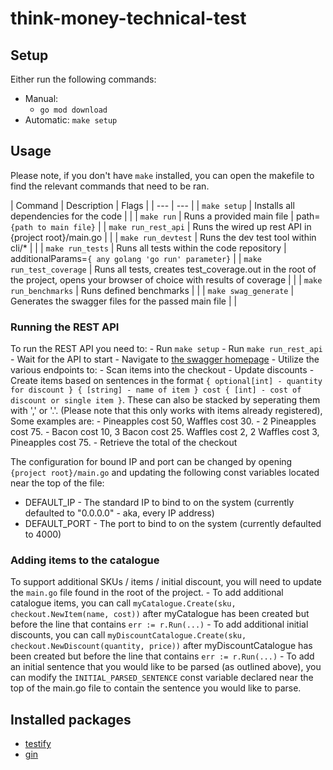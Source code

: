# think-money-technical-test

## Setup
Either run the following commands:
- Manual:
    - `go mod download`
- Automatic: `make setup`

## Usage
Please note, if you don't have `make` installed, you can open the makefile to find the relevant commands that need to be ran. 

| Command | Description | Flags |
| --- | --- |
| `make setup` | Installs all dependencies for the code | |
| `make run` | Runs a provided main file | path=`{path to main file}` |
| `make run_rest_api` | Runs the wired up rest API in {project root}/main.go | |
| `make run_devtest` | Runs the dev test tool within cli/* | |
| `make run_tests` | Runs all tests within the code repository | additionalParams=`{ any golang 'go run' parameter}` |
| `make run_test_coverage` | Runs all tests, creates test_coverage.out in the root of the project, opens your browser of choice with results of coverage | |
| `make run_benchmarks` | Runs defined benchmarks | |
| `make swag_generate` | Generates the swagger files for the passed main file | |

### Running the REST API
To run the REST API you need to:
    - Run `make setup`
    - Run `make run_rest_api`
    - Wait for the API to start
    - Navigate to [the swagger homepage](http://localhost:4000/swagger/index.html)
    - Utilize the various endpoints to:
        - Scan items into the checkout
        - Update discounts
        - Create items based on sentences in the format `{ optional[int] - quantity for discount } { [string] - name of item } cost { [int] - cost of discount or single item }`. These can also be stacked by seperating them with ',' or '.'. (Please note that this only works with items already registered), Some examples are:
            - Pineapples cost 50, Waffles cost 30.
            - 2 Pineapples cost 75.
            - Bacon cost 10, 3 Bacon cost 25. Waffles cost 2, 2 Waffles cost 3, Pineapples cost 75.
        - Retrieve the total of the checkout

The configuration for bound IP and port can be changed by opening `{project root}/main.go` and updating the following const variables located near the top of the file:
- DEFAULT_IP - The standard IP to bind to on the system (currently defaulted to "0.0.0.0" - aka, every IP address)
- DEFAULT_PORT - The port to bind to on the system (currently defaulted to 4000)

### Adding items to the catalogue
To support additional SKUs / items / initial discount, you will need to update the `main.go` file found in the root of the project.
    - To add additional catalogue items, you can call `myCatalogue.Create(sku, checkout.NewItem(name, cost))` after myCatalogue has been created but before the line that contains `err := r.Run(...)`
    - To add additional initial discounts, you can call `myDiscountCatalogue.Create(sku, checkout.NewDiscount(quantity, price))` after myDiscountCatalogue has been created but before the line that contains `err := r.Run(...)`
    - To add an initial sentence that you would like to be parsed (as outlined above), you can modify the `INITIAL_PARSED_SENTENCE` const variable declared near the top of the main.go file to contain the sentence you would like to parse.


## Installed packages
- [testify](https://github.com/stretchr/testify)
- [gin](github.com/gin-gonic/gin)